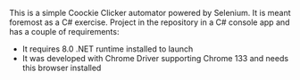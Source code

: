 This is a simple Coockie Clicker automator powered by Selenium. It is meant foremost as a C# exercise. 
Project in the repository in a C# console app and has a couple of requirements:

- It requires 8.0 .NET runtime installed to launch
- It was developed with Chrome Driver supporting Chrome 133 and needs this browser installed
